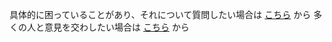 具体的に困っていることがあり、それについて質問したい場合は [こちら](https://github.com/ycu-engine/questions/issues/new/choose) から
多くの人と意見を交わしたい場合は [こちら](https://github.com/ycu-engine/questions/discussions/new) から
